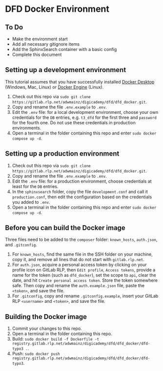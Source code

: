 # DFD Docker Environment

## To Do

- Make the environment start
- Add all necessary gitignore items
- Add the SphinxSearch container with a basic config
- Complete this document

## Setting up a development environment

This tutorial assumes that you have successfully installed [Docker Desktop](https://docs.docker.com/get-docker/) (Windows, Mac, Linux) or [Docker Engine](https://docs.docker.com/engine/install/) (Linux).

1. Check out this repo via `sudo git clone https://gitlab.rlp.net/adwmainz/digicademy/dfd/dfd_docker.git`.
2. Copy and rename the file `.env.example` to `.env`.
3. Edit the `.env` file: for a local development environment, choose your own credentials for the `DB` entries, e.g. `t3_dfd` for the first three and `password` for the fourth one. Do not use these credentials in production environments.
4. Open a terminal in the folder containing this repo and enter `sudo docker compose up -d`.

## Setting up a production environment

1. Check out this repo via `sudo git clone https://gitlab.rlp.net/adwmainz/digicademy/dfd/dfd_docker.git`.
2. Copy and rename the file `.env.example` to `.env`.
3. Edit the `.env` file: for a production environment, choose credentials at least for the `DB` entries.
4. In the `sphinxsearch` folder, copy the file `development.conf` and call it `production.conf`, then edit the configuration based on the credentials you added to `.env`.
5. Open a terminal in the folder containing this repo and enter `sudo docker compose up -d`.

## Before you can build the Docker image

Three files need to be added to the `composer` folder: `known_hosts`, `auth.json`, and `.gitconfig`.

1. For `known_hosts`, find the same file in the SSH folder on your machine, copy it, and remove all lines that do not start with `gitlab.rlp.net`.
2. For `auth.json`, acquire a personal access token by clicking on your profile icon on GitLab RLP, then `Edit profile`, `Access tokens`, provide a name for the token (such as `dfd_docker`), set the scope to `api`, clear the date, and hit `Create personal access token`. Store the token somewhere safe. Then copy and rename the `auth.example.json` file, paste the `<token>`, and save the file.
3. For `.gitconfig`, copy and rename `.gitconfig.example`, insert your GitLab RLP `<username>` and `<token>`, and save the file.

## Building the Docker image

1. Commit your changes to this repo.
2. Open a terminal in the folder containing this repo.
3. Build: `sudo docker build -f Dockerfile -t registry.gitlab.rlp.net/adwmainz/digicademy/dfd/dfd_docker/dfd-typo3 .`.
4. Push: `sudo docker push registry.gitlab.rlp.net/adwmainz/digicademy/dfd/dfd_docker/dfd-typo3`.
